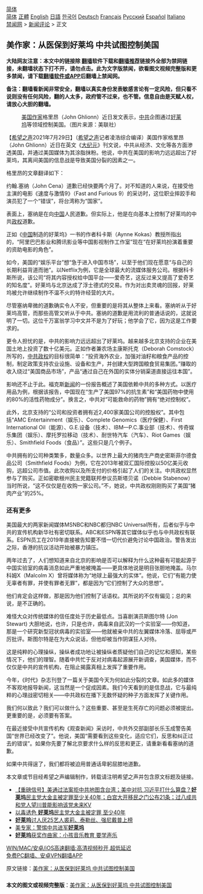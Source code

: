  <!-- 面包屑导航 --> <div class="breadcrumb"><!-- GTranslate: https://gtranslate.io/ -->  <div class="switcher notranslate">  <div class="selected">  <a href="#" onclick="return false;"> 简体</a>  </div>  <div class="option">  <a href="https://www.bannedbook.org" onclick="doGTranslate('zh-CN|zh-CN');jQuery('div.switcher div.selected a').html(jQuery(this).html());return false;" title="简体中文" class="nturl selected"> 简体</a>  <a href="https://www.bannedbook.org/zh-tw/" onclick="doGTranslate('zh-CN|zh-TW');jQuery('div.switcher div.selected a').html(jQuery(this).html());return false;" title="繁體中文" class="nturl"> 正體</a>  <a href="https://www.bannedbook.org/en/" onclick="doGTranslate('zh-CN|en');jQuery('div.switcher div.selected a').html(jQuery(this).html());return false;" title="English" class="nturl"> English</a>  <a href="https://www.bannedbook.org/ja/" onclick="doGTranslate('zh-CN|ja');jQuery('div.switcher div.selected a').html(jQuery(this).html());return false;" title="日本語" class="nturl"> 日語</a>  <a href="https://www.bannedbook.org/ko/" onclick="doGTranslate('zh-CN|ko');jQuery('div.switcher div.selected a').html(jQuery(this).html());return false;" title="한국어" class="nturl"> 한국어</a>  <a href="https://www.bannedbook.org/de/" onclick="doGTranslate('zh-CN|de');jQuery('div.switcher div.selected a').html(jQuery(this).html());return false;" title="Deutsch" class="nturl"> Deutsch</a>  <a href="https://www.bannedbook.org/fr/" onclick="doGTranslate('zh-CN|fr');jQuery('div.switcher div.selected a').html(jQuery(this).html());return false;" title="Français" class="nturl"> Français</a>  <a href="https://www.bannedbook.org/ru/" onclick="doGTranslate('zh-CN|ru');jQuery('div.switcher div.selected a').html(jQuery(this).html());return false;" title="Русский" class="nturl"> Русский</a>  <a href="https://www.bannedbook.org/es/" onclick="doGTranslate('zh-CN|es');jQuery('div.switcher div.selected a').html(jQuery(this).html());return false;" title="Español" class="nturl"> Español</a>  <a href="https://www.bannedbook.org/it/" onclick="doGTranslate('zh-CN|it');jQuery('div.switcher div.selected a').html(jQuery(this).html());return false;" title="Italiano" class="nturl"> Italiano</a>  </div>  </div>      <div class='breadcrumb-sub'><!-- Breadcrumb NavXT 6.3.0 --> <a href="https://www.bannedbook.org/" class="home">禁闻网</a> &gt; <a href="https://www.bannedbook.org/bnews/comments/" class="category">新闻评论</a> &gt; 正文</div></div><h2>美作家：从医保到好莱坞 中共试图控制美国</h2> <p class="notice"><b>大陆网友注意：本文中的链接除 <a href="https://github.com/bannedbook/fanqiang" >翻墙</a>软件下载和<a href="https://github.com/killgcd/justmysocks/blob/master/README.md">翻墙推荐</a>链接外全部为禁网链接，未翻墙状态下打不开，请勿点击。此为文字版禁闻，欲看图文视频完整版和更多禁闻，请下载<a href="https://github.com/bannedbook/fanqiang">翻墙软件或APP</a>后翻墙上禁闻网。</p><p>备注：翻墙看新闻非常安全，翻墙以真实身份发表敏感言论有一定风险，但只看不说则没有任何风险，翻的人太多，政府管不过来，也不管。信息自由是天赋人权，请放心大胆的翻墙。</b></p>  <div class="entry"> <figure><figcaption><a href="https://www.bannedbook.org/bnews/tag/%e7%be%8e%e5%9b%bd/" class="st_tag internal_tag" rel="tag" title="标签 美国 下的日志">美国</a><a href="https://www.bannedbook.org/bnews/tag/%e4%bd%9c%e5%ae%b6/" class="st_tag internal_tag" rel="tag" title="标签 作家 下的日志">作家</a>格里昂（John Ghlionn）近日发文表示，<a href="https://www.bannedbook.org/bnews/tag/%e4%b8%ad%e5%85%b1/" class="st_tag internal_tag" rel="tag" title="标签 中共 下的日志">中共</a>企图通过<a href="https://www.bannedbook.org/bnews/tag/%e5%a5%bd%e8%8e%b1%e5%9d%9e/" class="st_tag internal_tag" rel="tag" title="标签 好莱坞 下的日志">好莱坞</a>等领域控制美国。（图片来源：美联社）</figcaption></figure> <p>【<span class='wp_keywordlink_affiliate'><a href="https://www.soundofhope.org" title="希望之声" target="_blank">希望之声</a></span>2021年7月29日】（<a href="https://www.bannedbook.org/bnews/tag/%e5%b8%8c%e6%9c%9b%e4%b9%8b%e5%a3%b0/" class="st_tag internal_tag" rel="tag" title="标签 希望之声 下的日志">希望之声</a>记者凌浩综合编译）美国作家格里昂（John Ghlionn）近日在英文《<span class='wp_keywordlink_affiliate'><a href="http://www.epochtimes.com/" title="大纪元" target="_blank">大纪元</a></span>》刊文说，中共从经济、文化等各方面渗透美国，并通过美国媒体为其涂脂抹粉。他说，中共在美国的影响力远远超出了好莱坞，其离间美国的信息战是导致美国分裂的因素之一。</p> <p>格里昂的文章翻译如下：</p> <p>约翰.塞纳（John Cena）道歉已经快要两个月了。对不知道的人来说，在接受他主演的电影《速度与激情9》（Fast and Furious 9）的采访时，这位职业摔跤手和演员犯了一个“错误”，将台湾称为“国家”。</p> <p>表面上，塞纳是在向<span class='wp_keywordlink_affiliate'><a href="https://www.bannedbook.org/" title="中国" target="_blank">中国</a></span>人民道歉。但实际上，他是在向基本上控制了好莱坞的中共<a href="https://www.bannedbook.org/bnews/tag/%e6%94%bf%e6%9d%83/" class="st_tag internal_tag" rel="tag" title="标签 政权 下的日志">政权</a>道歉。  </p> <p>正如《<a href="https://www.bannedbook.org/bnews/tag/%E4%B8%AD%E5%9B%BD/" class="st_tag internal_tag" rel="tag" title="标签 中国 下的日志">中国</a>制造的好莱坞》一书的作者科卡斯（Aynne Kokas）教授所指出的，“阿里巴巴影业和腾讯影业等中国影视制作工作室”现在“在好莱坞扮演着重要的资助电影的角色”。</p>  <p>如今，美国的“娱乐平台”想“急于进入中国市场”，以至于他们现在愿意“与自己的长期利益背道而驰”。以Netflix为例，它是全球最大的流媒体服务公司。根据科卡斯所说，该公司“将其内容授权给中国平台——爱奇艺，这反过来又提高了爱奇艺的知名度”。好莱坞与北京达成了浮士德式的交易。作为对出卖灵魂的回报，好莱坞被允许继续制作不温不火的特许经营的大片。</p> <p>尽管塞纳卑微的道歉确实令人不安，但重要的是将其从整体上来看。塞纳听从于好莱坞高管，而那些高管又听从于中共。塞纳的道歉是用流利的普通话说的，这就说明了一切。这位千万富翁学习中文并不是为了好玩；他学会了它，因为这是工作要求的。</p> <p>更令人担忧的是，中共的影响力远远超出了好莱坞。越来越多北京支持的企业在美国土地上投资了数十亿美元。正如作者兼农场主康斯托克（Deborah Comstock）所写的，<a href="https://www.bannedbook.org/bnews/tag/%e4%b8%ad%e5%85%b1%e6%94%bf%e6%9d%83/" class="st_tag internal_tag" rel="tag" title="标签 中共政权 下的日志">中共政权</a>的目标很简单：“投资海外农业，加强对油籽和粮食产品的控制，制定政策支持农业设施、设备和生产，并创建大型跨国粮食贸易集团。”赚取的收入绕过“美国商品市场”，产品“通过自己在外国的实体分销渠道直接运往本国”。</p> <p>影响还不止于此。福克斯<span class='wp_keywordlink_affiliate'><a href="https://www.bannedbook.org/" title="新闻">新闻</a></span>的一份报告概述了美国依赖中共的多种方式。以医疗用品为例，根据该报告，中国现在“生产了美国97%的抗生素”和“美国药物中使用的80%的活性药物成分”。换言之，中共对“可能救命的药物”拥有“绝对控制权”。</p> <p>此外，北京支持的“公司和投资者拥有近2,400家美国公司的控股权”。其中包括“AMC Entertainment（娱乐）、Complete Genomics（医疗保健）、First International Oil（能源）、G.E.设备（技术）、IBM—P.C.事业部（技术）、传奇娱乐集团（娱乐）、摩托罗拉移动（技术）、耐世特汽车（汽车）、Riot Games（娱乐）、Smithfield Foods（食品）”。这些只是几个例子。</p>  <p>中共拥有的公司种类繁多，数量众多。以世界上最大的猪肉生产商史密斯菲尔德食品公司（Smithfield Foods）为例，它在2013年被双汇国际控股以50亿美元收购，远超公司市值。此次收购以及所支付的价格引起了人们的关注。中共政权显然参与了购买。正如密歇根州民主党籍联邦参议员斯塔贝诺（Debbie Stabenow）当时所说，“这不仅仅是在收购一家公司。”不，她说，中共政权刚刚购买了美国“猪肉产业”的25%。</p> <h3>还有更多</h3> <p>美国最大的两家新闻媒体MSNBC和NBC都归NBC Universal所有，后者似乎与中共的宣传机构新华社有密切联系。ABC和ESPN等其它媒体似乎也与中共政权有联系。ESPN员工在2019年直接被告知要不惜一切代价避免讨论中国政治。警告发出之际，香港的抗议活动开始被暴力镇压。</p> <p>两年过去了，人们想知道来自北京的影响是否可以解释为什么这种最有可能起源于中国实验室的病毒消息如此严重地被掩盖——更具体地说是明目张胆地掩盖。马尔科姆X（Malcolm X）曾将媒体称为“地球上最强大的实体”。他说，它们“有能力使无辜者有罪，并使有罪者无罪”，都是因为“它们控制了大众的思想”。</p> <p>他们肯定会这样做，那是因为他们控制了话语权。其所说的不仅有偏见；总的来说，是不正确的。</p> <p>难怪大众对传统媒体的信任度处于历史最低点。当喜剧演员斯图尔特 (Jon Stewart) 大胆地说，也许，只是也许，病毒来自武汉的一个实验室——你知道，那是一个研究新型冠状病毒的实验室——他就被亲中共的左翼媒体冷落、屈辱或严厉批评。斯图尔特是在为大众说话，但他却被当作阴谋狂人对待。</p>  <p>这是纯粹的心理操纵，操纵者成功地让被操纵者质疑他们自己的记忆和感知，某些情况下，他们的理智。随着中共忙于反对对病毒起源展开新调查，美国媒体，而不仅仅是中共的宣传机构，在阻止揭露真相上发挥了重要作用。</p> <p>今年，《时代》杂志刊登了一篇关于美国今天为何如此分裂的文章。如此多的媒体不客观地报导新闻，这当然是一个促成因素。我们今天看到的是信息战，它与最纯粹的心理战密切相关——中共政权在播下无数怀疑的种子方面发挥了关键作用。</p> <p>我们何以致此？我们可以做什么？这些重要、甚至是生死存亡的问题必须被提出。更重要的是，必须要有答案。</p> <p>在最近接受中共宣传机构《观查新闻》采访时，中共外交部副部长乐玉成警告美国“世界已经改变了”。他说，美国“需要看到这些变化，适应它们，反思和纠正过去的错误”。如果你先要了解北京要求什么样的反思和更正，请重新看看塞纳的道歉。</p> <p>如果中共得逞了，我们都将被迫用普通话卑躬屈膝地道歉。</p>  <p>本文章或节目经希望之声编辑制作，转载请注明希望之声并包含原文标题及链接。 </p> <ul class='op-related-articles' title='相关阅读'> <li><a href='https://www.bannedbook.org/bnews/bannedvideo/20210730/1596703.html' target='_blank'>【重磅信号】美通过法案拒中共地图含台湾；美中对抗 习近平打什么算盘？<b>好莱坞</b>民主党大金主被定罪至少关40年；白宫大开移民之门公布21条；过八成共和党人望川普能影响该党未来KV</a></li> <li><a href='https://www.bannedbook.org/bnews/cnnews/20210728/1595568.html' target='_blank'>以毒诱色 <b>好莱坞</b>民主党大金主被定罪 至少40年</a></li> <li><a href='https://www.bannedbook.org/bnews/yule/20210723/1592598.html' target='_blank'><b>好莱坞</b>讨人厌25艺人裘莉、泰勒丝、强尼戴普上榜</a></li> <li><a href='https://www.bannedbook.org/bnews/headline/20210723/1592389.html' target='_blank'>美专家：警惕中共进军<b>好莱坞</b></a></li> <li><a href='https://www.bannedbook.org/bnews/comments/20210722/1592151.html' target='_blank'><b>好莱坞</b>获奖作曲家：小孩音乐教育 要学声乐</a></li> </ul> <p class="texttj"> <a href="https://github.com/bannedbook/fanqiang/wiki/V2ray%E6%9C%BA%E5%9C%BA" target="_blank">WIN/MAC/安卓/iOS高速翻墙:高清视频秒开,超低延迟</a><br/> <a href="https://github.com/bannedbook/fanqiang/wiki/%E7%A6%81%E9%97%BB%E7%BD%91%E5%AE%89%E5%8D%93%E7%BF%BB%E5%A2%99%E6%96%B0%E9%97%BBAPP" target="_blank">免费PC翻墙、安卓VPN翻墙APP</a></p><p>原文链接：<a class="src_link"  href="https://www.soundofhope.org/post/530522" target="_blank">美作家：从医保到好莱坞 中共试图控制美国</a></p><a name='sharetosocial'></a>  <div style="margin-bottom:5px;padding-bottom:5px;clear:both"> <div id="archive-pix-1" class="banner-ads"> <!-- AuctionX Display platform tag START --> <div id="26318x728x90x621x_ADSLOT2" clicktrack="%%CLICK_URL_ESC%%"></div> <!-- AuctionX Display platform tag END --> </div> <div id="archive-pix-2" class="banner-ads"> <!-- AuctionX Display platform tag START --> <div id="26315x300x250x621x_ADSLOT2" clicktrack="%%CLICK_URL_ESC%%"></div> <!-- AuctionX Display platform tag END --> </div> </div>  <div id="archive-pix-1" class="banner-ads"> <!-- AuctionX Display platform tag START --> <div id="26318x728x90x621x_ADSLOT3" clicktrack="%%CLICK_URL_ESC%%"></div> <!-- AuctionX Display platform tag END --> </div> <div><b>本文的图文或视频完整版</b>：<a href='https://www.bannedbook.org/bnews/comments/20210730/1596761.html'>美作家：从医保到好莱坞 中共试图控制美国</a></div>  </div><!--END ENTRY--> 